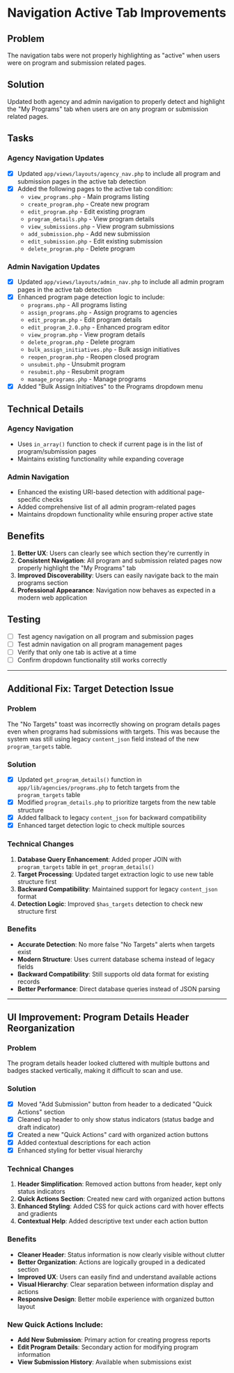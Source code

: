 # Navigation Active Tab Improvements

## Problem
The navigation tabs were not properly highlighting as "active" when users were on program and submission related pages.

## Solution
Updated both agency and admin navigation to properly detect and highlight the "My Programs" tab when users are on any program or submission related pages.

## Tasks

### Agency Navigation Updates
- [x] Updated `app/views/layouts/agency_nav.php` to include all program and submission pages in the active tab detection
- [x] Added the following pages to the active tab condition:
  - `view_programs.php` - Main programs listing
  - `create_program.php` - Create new program
  - `edit_program.php` - Edit existing program
  - `program_details.php` - View program details
  - `view_submissions.php` - View program submissions
  - `add_submission.php` - Add new submission
  - `edit_submission.php` - Edit existing submission
  - `delete_program.php` - Delete program

### Admin Navigation Updates
- [x] Updated `app/views/layouts/admin_nav.php` to include all admin program pages in the active tab detection
- [x] Enhanced program page detection logic to include:
  - `programs.php` - All programs listing
  - `assign_programs.php` - Assign programs to agencies
  - `edit_program.php` - Edit program details
  - `edit_program_2.0.php` - Enhanced program editor
  - `view_program.php` - View program details
  - `delete_program.php` - Delete program
  - `bulk_assign_initiatives.php` - Bulk assign initiatives
  - `reopen_program.php` - Reopen closed program
  - `unsubmit.php` - Unsubmit program
  - `resubmit.php` - Resubmit program
  - `manage_programs.php` - Manage programs
- [x] Added "Bulk Assign Initiatives" to the Programs dropdown menu

## Technical Details

### Agency Navigation
- Uses `in_array()` function to check if current page is in the list of program/submission pages
- Maintains existing functionality while expanding coverage

### Admin Navigation
- Enhanced the existing URI-based detection with additional page-specific checks
- Added comprehensive list of all admin program-related pages
- Maintains dropdown functionality while ensuring proper active state

## Benefits
1. **Better UX**: Users can clearly see which section they're currently in
2. **Consistent Navigation**: All program and submission related pages now properly highlight the "My Programs" tab
3. **Improved Discoverability**: Users can easily navigate back to the main programs section
4. **Professional Appearance**: Navigation now behaves as expected in a modern web application

## Testing
- [ ] Test agency navigation on all program and submission pages
- [ ] Test admin navigation on all program management pages
- [ ] Verify that only one tab is active at a time
- [ ] Confirm dropdown functionality still works correctly

---

## Additional Fix: Target Detection Issue

### Problem
The "No Targets" toast was incorrectly showing on program details pages even when programs had submissions with targets. This was because the system was still using legacy `content_json` field instead of the new `program_targets` table.

### Solution
- [x] Updated `get_program_details()` function in `app/lib/agencies/programs.php` to fetch targets from the `program_targets` table
- [x] Modified `program_details.php` to prioritize targets from the new table structure
- [x] Added fallback to legacy `content_json` for backward compatibility
- [x] Enhanced target detection logic to check multiple sources

### Technical Changes
1. **Database Query Enhancement**: Added proper JOIN with `program_targets` table in `get_program_details()`
2. **Target Processing**: Updated target extraction logic to use new table structure first
3. **Backward Compatibility**: Maintained support for legacy `content_json` format
4. **Detection Logic**: Improved `$has_targets` detection to check new structure first

### Benefits
- **Accurate Detection**: No more false "No Targets" alerts when targets exist
- **Modern Structure**: Uses current database schema instead of legacy fields
- **Backward Compatibility**: Still supports old data format for existing records
- **Better Performance**: Direct database queries instead of JSON parsing

---

## UI Improvement: Program Details Header Reorganization

### Problem
The program details header looked cluttered with multiple buttons and badges stacked vertically, making it difficult to scan and use.

### Solution
- [x] Moved "Add Submission" button from header to a dedicated "Quick Actions" section
- [x] Cleaned up header to only show status indicators (status badge and draft indicator)
- [x] Created a new "Quick Actions" card with organized action buttons
- [x] Added contextual descriptions for each action
- [x] Enhanced styling for better visual hierarchy

### Technical Changes
1. **Header Simplification**: Removed action buttons from header, kept only status indicators
2. **Quick Actions Section**: Created new card with organized action buttons
3. **Enhanced Styling**: Added CSS for quick actions card with hover effects and gradients
4. **Contextual Help**: Added descriptive text under each action button

### Benefits
- **Cleaner Header**: Status information is now clearly visible without clutter
- **Better Organization**: Actions are logically grouped in a dedicated section
- **Improved UX**: Users can easily find and understand available actions
- **Visual Hierarchy**: Clear separation between information display and actions
- **Responsive Design**: Better mobile experience with organized button layout

### New Quick Actions Include:
- **Add New Submission**: Primary action for creating progress reports
- **Edit Program Details**: Secondary action for modifying program information
- **View Submission History**: Available when submissions exist 